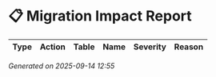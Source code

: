 # 📋 Migration Impact Report

| Type | Action | Table | Name | Severity | Reason |
|------|--------|-------|------|----------|--------|

_Generated on 2025-09-14 12:55_
